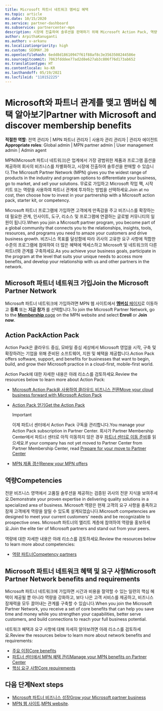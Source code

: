 ```yaml
---
title: Microsoft 파트너 네트워크 멤버십 혜택
ms.topic: article
ms.date: 10/15/2020
ms.service: partner-dashboard
ms.subservice: partnercenter-mpn
description: 시장에 진출하여 솔루션을 판매하기 위해 Microsoft Action Pack, 역량 또는 프로그램 옵션 같은 MPN(Microsoft 파트너 네트워크) 혜택에 대해 알아보세요.
author: ArpithaKanuganti
ms.author: v-arkanu
ms.localizationpriority: high
ms.custom: SEOMAY.20
ms.openlocfilehash: 6edd8d18610947f61f88af8c3e3563508244586e
ms.sourcegitcommit: 7063fdddee77ad2d8e627ab3c806f76d173ab652
ms.translationtype: HT
ms.contentlocale: ko-KR
ms.lasthandoff: 05/19/2021
ms.locfileid: "110152225"
---
```

# <a name="partner-with-microsoft-and-discover-membership-benefits"></a><span data-ttu-id="f7fca-103">Microsoft와 파트너 관계를 맺고 멤버십 혜택 알아보기</span><span class="sxs-lookup"><span data-stu-id="f7fca-103">Partner with Microsoft and discover membership benefits</span></span>

<span data-ttu-id="f7fca-104">**적절한 역할**: 전역 관리자 | MPN 파트너 관리자 | 사용자 관리 관리자 | 관리자 에이전트</span><span class="sxs-lookup"><span data-stu-id="f7fca-104">**Appropriate roles**: Global admin | MPN partner admin | User management admin | Admin agent</span></span>

<span data-ttu-id="f7fca-105">MPN(Microsoft 파트너 네트워크)은 업계에서 가장 광범위한 제품과 프로그램 옵션을 제공하여 회사의 비즈니스를 차별화하고, 시장에 진출하여 솔루션을 판매할 수 있습니다.</span><span class="sxs-lookup"><span data-stu-id="f7fca-105">The Microsoft Partner Network (MPN) gives you the widest range of products in the industry and program options to differentiate your business, go to market, and sell your solutions.</span></span> <span data-ttu-id="f7fca-106">무료로 가입하고 Microsoft 작업 팩, 시작 키트 또는 역량을 사용하여 파트너 관계에 투자하는 방법을 선택하세요.</span><span class="sxs-lookup"><span data-stu-id="f7fca-106">Join at no cost, then choose how to invest in your partnership with a Microsoft action pack, starter kit, or competency.</span></span>

<span data-ttu-id="f7fca-107">Microsoft 파트너 프로그램에 가입하면 고객에게 만족감을 주고 비즈니스를 확장하는 데 필요한 관계, 인사이트, 도구, 리소스 및 프로그램에 연결하는 글로벌 커뮤니티의 일원이 됩니다.</span><span class="sxs-lookup"><span data-stu-id="f7fca-107">When you join a Microsoft partner program, you become part of a global community that connects you to the relationships, insights, tools, resources, and programs you need to amaze your customers and drive business growth.</span></span> <span data-ttu-id="f7fca-108">비즈니스 목표를 달성함에 따라 귀사의 고유한 요구 사항에 적합한 수준의 프로그램에 참여하여 더 많은 혜택에 액세스하고 Microsoft 및 네트워크의 다른 파트너와 관계를 구축하세요.</span><span class="sxs-lookup"><span data-stu-id="f7fca-108">As you achieve your business goals, participate in the program at the level that suits your unique needs to access more benefits, and develop your relationship with us and other partners in the network.</span></span> 

## <a name="join-the-microsoft-partner-network"></a><span data-ttu-id="f7fca-109">Microsoft 파트너 네트워크 가입</span><span class="sxs-lookup"><span data-stu-id="f7fca-109">Join the Microsoft Partner Network</span></span>

<span data-ttu-id="f7fca-110">Microsoft 파트너 네트워크에 가입하려면 MPN 웹 사이트에서 [**멤버십** 페이지](https://partner.microsoft.com/membership)로 이동하고 **등록** 또는 **지금 참가** 를 선택합니다.</span><span class="sxs-lookup"><span data-stu-id="f7fca-110">To join the Microsoft Partner Network, go to the [**Membership** page](https://partner.microsoft.com/membership) on the MPN website and select **Enroll** or **Join now**.</span></span>

## <a name="action-pack"></a><span data-ttu-id="f7fca-111">Action Pack</span><span class="sxs-lookup"><span data-stu-id="f7fca-111">Action Pack</span></span>

<span data-ttu-id="f7fca-112">Action Pack은 클라우드 중심, 모바일 중심 세상에서 Microsoft 영업을 시작, 구축 및 확장하려는 기업을 위해 준비된 소프트웨어, 지원 및 혜택을 제공합니다.</span><span class="sxs-lookup"><span data-stu-id="f7fca-112">Action Pack offers software, support, and benefits for businesses that want to begin, build, and grow their Microsoft practice in a cloud-first, mobile-first world.</span></span>

<span data-ttu-id="f7fca-113">Action Pack에 대한 자세한 내용은 아래 리소스를 검토하세요.</span><span class="sxs-lookup"><span data-stu-id="f7fca-113">Review the resources below to learn more about Action Pack:</span></span>

- [<span data-ttu-id="f7fca-114">Microsoft Action Pack을 사용하여 클라우드 비즈니스 전환</span><span class="sxs-lookup"><span data-stu-id="f7fca-114">Move your cloud business forward with Microsoft Action Pack</span></span>](https://partner.microsoft.com/membership/action-pack)

- [<span data-ttu-id="f7fca-115">Action Pack 얻기</span><span class="sxs-lookup"><span data-stu-id="f7fca-115">Get the Action Pack</span></span>](mpn-get-action-pack.md)
  
    >[!IMPORTANT]
    ><span data-ttu-id="f7fca-116">이제 파트너 센터에서 Action Pack 구독을 관리합니다.</span><span class="sxs-lookup"><span data-stu-id="f7fca-116">You manage your Action Pack subscription in Partner Center.</span></span> <span data-ttu-id="f7fca-117">회사가 Partner Membership Center에서 파트너 센터로 아직 이동하지 않은 경우 [파트너 센터로 이동 준비](prepare-pmc-pc-migration.md)를 읽으세요.</span><span class="sxs-lookup"><span data-stu-id="f7fca-117">If your company has not yet moved to Partner Center from Partner Membership Center, read [Prepare for your move to Partner Center](prepare-pmc-pc-migration.md)</span></span>  

- [<span data-ttu-id="f7fca-118">MPN 제품 갱신</span><span class="sxs-lookup"><span data-stu-id="f7fca-118">Renew your MPN offers</span></span>](renew-mpn-offers.md)

## <a name="competencies"></a><span data-ttu-id="f7fca-119">역량</span><span class="sxs-lookup"><span data-stu-id="f7fca-119">Competencies</span></span>

<span data-ttu-id="f7fca-120">전문 비즈니스 영역에서 고품질 솔루션을 제공하는 검증된 귀사의 전문 지식을 보여주세요.</span><span class="sxs-lookup"><span data-stu-id="f7fca-120">Demonstrate your proven expertise in delivering quality solutions in a specialized area of business.</span></span> <span data-ttu-id="f7fca-121">Microsoft 역량은 현재 고객의 요구 사항을 충족하고 잠재 고객에게 역량을 알릴 수 있도록 설계되었습니다.</span><span class="sxs-lookup"><span data-stu-id="f7fca-121">Microsoft competencies are designed to meet your current customers' needs and be recognizable to prospective ones.</span></span> <span data-ttu-id="f7fca-122">Microsoft 파트너의 엘리트 계층에 참여하여 역량을 홍보하세요.</span><span class="sxs-lookup"><span data-stu-id="f7fca-122">Join the elite tier of Microsoft partners and stand out from your peers.</span></span>

<span data-ttu-id="f7fca-123">역량에 대한 자세한 내용은 아래 리소스를 검토하세요.</span><span class="sxs-lookup"><span data-stu-id="f7fca-123">Review the resources below to learn more about competencies:</span></span>

- [<span data-ttu-id="f7fca-124">역량 파트너</span><span class="sxs-lookup"><span data-stu-id="f7fca-124">Competency partners</span></span>](https://partner.microsoft.com/membership/competencies)

## <a name="microsoft-partner-network-benefits-and-requirements"></a><span data-ttu-id="f7fca-125">Microsoft 파트너 네트워크 혜택 및 요구 사항</span><span class="sxs-lookup"><span data-stu-id="f7fca-125">Microsoft Partner Network benefits and requirements</span></span>

<span data-ttu-id="f7fca-126">Microsoft 파트너 네트워크에 가입하면 시간과 비용을 절약할 수 있는 일련의 핵심 혜택이 제공될 뿐 아니라 역량을 강화하고, 보다 나은 고객 서비스를 제공하고, 비즈니스 잠재력을 모두 끌어내는 관계를 구축할 수 있습니다.</span><span class="sxs-lookup"><span data-stu-id="f7fca-126">When you join the Microsoft Partner Network, you receive a set of core benefits that can help you save time and money while you strengthen your capabilities, better serve customers, and build connections to reach your full business potential.</span></span> 

<span data-ttu-id="f7fca-127">네트워크 혜택과 요구 사항에 대해 자세히 알아보려면 아래 리소스를 검토하세요.</span><span class="sxs-lookup"><span data-stu-id="f7fca-127">Review the resources below to learn more about network benefits and requirements:</span></span>

- [<span data-ttu-id="f7fca-128">주요 이점</span><span class="sxs-lookup"><span data-stu-id="f7fca-128">Core benefits</span></span>](https://partner.microsoft.com/membership/core-benefits#simple-tab-content-1)
- [<span data-ttu-id="f7fca-129">파트너 센터에서 MPN 혜택 관리</span><span class="sxs-lookup"><span data-stu-id="f7fca-129">Manage your MPN benefits on Partner Center</span></span>](manage-your-partner-network-benefits.md)
- [<span data-ttu-id="f7fca-130">핵심 요구 사항</span><span class="sxs-lookup"><span data-stu-id="f7fca-130">Core requirements</span></span>](https://partner.microsoft.com/membership/core-benefits#simple-tab-content-2)

## <a name="next-steps"></a><span data-ttu-id="f7fca-131">다음 단계</span><span class="sxs-lookup"><span data-stu-id="f7fca-131">Next steps</span></span>

- [<span data-ttu-id="f7fca-132">Microsoft 파트너 비즈니스 성장</span><span class="sxs-lookup"><span data-stu-id="f7fca-132">Grow your Microsoft partner business</span></span>](grow-your-business.md)
- <span data-ttu-id="f7fca-133">[MPN 웹 사이트](https://partner.microsoft.com/commercial).</span><span class="sxs-lookup"><span data-stu-id="f7fca-133">[MPN website](https://partner.microsoft.com/commercial).</span></span>
